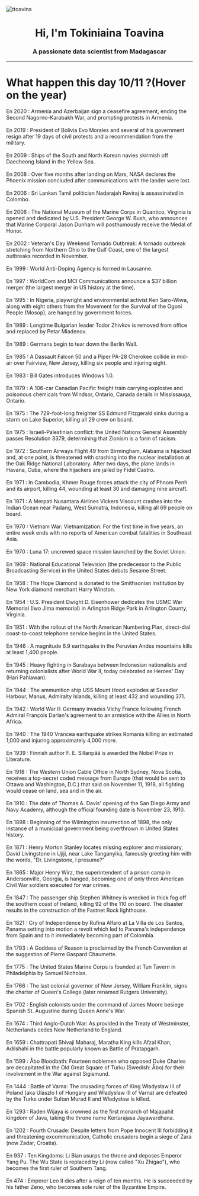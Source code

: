 
<p align="left"> <img src="https://komarev.com/ghpvc/?username=ttoavina&label=Profile%20views&color=0e75b6&style=flat" alt="ttoavina" /> </p>
<h1 align="center">Hi, I'm Tokiniaina Toavina</h1>
<h3 align="center">A passionate data scientist from Madagascar</h3>
    
<hr/>
<h1> What happen this day 10/11 ?(Hover on the year)</h1>

En 2020 : Armenia and Azerbaijan sign a ceasefire agreement, ending the Second Nagorno-Karabakh War, and prompting protests in Armenia.
<br/><br/>
En 2019 : President of Bolivia Evo Morales and several of his government resign after 19 days of civil protests and a recommendation from the military.
<br/><br/>
En 2009 : Ships of the South and North Korean navies skirmish off Daecheong Island in the Yellow Sea.
<br/><br/>
En 2008 : Over five months after landing on Mars, NASA declares the Phoenix mission concluded after communications with the lander were lost.
<br/><br/>
En 2006 : Sri Lankan Tamil politician Nadarajah Raviraj is assassinated in Colombo.
<br/><br/>
En 2006 : The National Museum of the Marine Corps in Quantico, Virginia is opened and dedicated by U.S. President George W. Bush, who announces that Marine Corporal Jason Dunham will posthumously receive the Medal of Honor.
<br/><br/>
En 2002 : Veteran's Day Weekend Tornado Outbreak: A tornado outbreak stretching from Northern Ohio to the Gulf Coast, one of the largest outbreaks recorded in November.
<br/><br/>
En 1999 : World Anti-Doping Agency is formed in Lausanne.
<br/><br/>
En 1997 : WorldCom and MCI Communications announce a $37 billion merger (the largest merger in US history at the time).
<br/><br/>
En 1995 : In Nigeria, playwright and environmental activist Ken Saro-Wiwa, along with eight others from the Movement for the Survival of the Ogoni People (Mosop), are hanged by government forces.
<br/><br/>
En 1989 : Longtime Bulgarian leader Todor Zhivkov is removed from office and replaced by Petar Mladenov.
<br/><br/>
En 1989 : Germans begin to tear down the Berlin Wall.
<br/><br/>
En 1985 : A Dassault Falcon 50 and a Piper PA-28 Cherokee collide in mid-air over Fairview, New Jersey, killing six people and injuring eight.
<br/><br/>
En 1983 : Bill Gates introduces Windows 1.0.
<br/><br/>
En 1979 : A 106-car Canadian Pacific freight train carrying explosive and poisonous chemicals from Windsor, Ontario, Canada derails in Mississauga, Ontario.
<br/><br/>
En 1975 : The 729-foot-long freighter SS Edmund Fitzgerald sinks during a storm on Lake Superior, killing all 29 crew on board.
<br/><br/>
En 1975 : Israeli-Palestinian conflict: the United Nations General Assembly passes Resolution 3379, determining that Zionism is a form of racism.
<br/><br/>
En 1972 : Southern Airways Flight 49 from Birmingham, Alabama is hijacked and, at one point, is threatened with crashing into the nuclear installation at the Oak Ridge National Laboratory. After two days, the plane lands in Havana, Cuba, where the hijackers are jailed by Fidel Castro.
<br/><br/>
En 1971 : In Cambodia, Khmer Rouge forces attack the city of Phnom Penh and its airport, killing 44, wounding at least 30 and damaging nine aircraft.
<br/><br/>
En 1971 : A Merpati Nusantara Airlines Vickers Viscount crashes into the Indian Ocean near Padang, West Sumatra, Indonesia, killing all 69 people on board.
<br/><br/>
En 1970 : Vietnam War: Vietnamization: For the first time in five years, an entire week ends with no reports of American combat fatalities in Southeast Asia.
<br/><br/>
En 1970 : Luna 17: uncrewed space mission launched by the Soviet Union.
<br/><br/>
En 1969 : National Educational Television (the predecessor to the Public Broadcasting Service) in the United States debuts Sesame Street.
<br/><br/>
En 1958 : The Hope Diamond is donated to the Smithsonian Institution by New York diamond merchant Harry Winston.
<br/><br/>
En 1954 : U.S. President Dwight D. Eisenhower dedicates the USMC War Memorial (Iwo Jima memorial) in Arlington Ridge Park in Arlington County, Virginia.
<br/><br/>
En 1951 : With the rollout of the North American Numbering Plan, direct-dial coast-to-coast telephone service begins in the United States.
<br/><br/>
En 1946 : A magnitude 6.9 earthquake in the Peruvian Andes mountains kills at least 1,400 people.
<br/><br/>
En 1945 : Heavy fighting in Surabaya between Indonesian nationalists and returning colonialists after World War II, today celebrated as Heroes' Day (Hari Pahlawan).
<br/><br/>
En 1944 : The ammunition ship USS Mount Hood explodes at Seeadler Harbour, Manus, Admiralty Islands, killing at least 432 and wounding 371.
<br/><br/>
En 1942 : World War II: Germany invades Vichy France following French Admiral François Darlan's agreement to an armistice with the Allies in North Africa.
<br/><br/>
En 1940 : The 1940 Vrancea earthquake strikes Romania killing an estimated 1,000 and injuring approximately 4,000 more.
<br/><br/>
En 1939 : Finnish author F. E. Sillanpää is awarded the Nobel Prize in Literature.
<br/><br/>
En 1918 : The Western Union Cable Office in North Sydney, Nova Scotia, receives a top-secret coded message from Europe (that would be sent to Ottawa and Washington, D.C.) that said on November 11, 1918, all fighting would cease on land, sea and in the air.
<br/><br/>
En 1910 : The date of Thomas A. Davis' opening of the San Diego Army and Navy Academy, although the official founding date is November 23, 1910.
<br/><br/>
En 1898 : Beginning of the Wilmington insurrection of 1898, the only instance of a municipal government being overthrown in United States history.
<br/><br/>
En 1871 : Henry Morton Stanley locates missing explorer and missionary, David Livingstone in Ujiji, near Lake Tanganyika, famously greeting him with the words, "Dr. Livingstone, I presume?"
<br/><br/>
En 1865 : Major Henry Wirz, the superintendent of a prison camp in Andersonville, Georgia, is hanged, becoming one of only three American Civil War soldiers executed for war crimes.
<br/><br/>
En 1847 : The passenger ship Stephen Whitney is wrecked in thick fog off the southern coast of Ireland, killing 92 of the 110 on board. The disaster results in the construction of the Fastnet Rock lighthouse.
<br/><br/>
En 1821 : Cry of Independence by Rufina Alfaro at La Villa de Los Santos, Panama setting into motion a revolt which led to Panama's independence from Spain and to it immediately becoming part of Colombia.
<br/><br/>
En 1793 : A Goddess of Reason is proclaimed by the French Convention at the suggestion of Pierre Gaspard Chaumette.
<br/><br/>
En 1775 : The United States Marine Corps is founded at Tun Tavern in Philadelphia by Samuel Nicholas.
<br/><br/>
En 1766 : The last colonial governor of New Jersey, William Franklin, signs the charter of Queen's College (later renamed Rutgers University).
<br/><br/>
En 1702 : English colonists under the command of James Moore besiege Spanish St. Augustine during Queen Anne's War.
<br/><br/>
En 1674 : Third Anglo-Dutch War: As provided in the Treaty of Westminster, Netherlands cedes New Netherland to England.
<br/><br/>
En 1659 : Chattrapati Shivaji Maharaj, Maratha King kills Afzal Khan, Adilshahi in the battle popularly known as Battle of Pratapgarh.
<br/><br/>
En 1599 : Åbo Bloodbath: Fourteen noblemen who opposed Duke Charles are decapitated in the Old Great Square of Turku (Swedish: Åbo) for their involvement in the War against Sigismund.
<br/><br/>
En 1444 : Battle of Varna: The crusading forces of King Władysław III of Poland (aka Ulaszlo I of Hungary and Władysław III of Varna) are defeated by the Turks under Sultan Murad II and Władysław is killed.
<br/><br/>
En 1293 : Raden Wijaya is crowned as the first monarch of Majapahit kingdom of Java, taking the throne name Kertarajasa Jayawardhana.
<br/><br/>
En 1202 : Fourth Crusade: Despite letters from Pope Innocent III forbidding it and threatening excommunication, Catholic crusaders begin a siege of Zara (now Zadar, Croatia).
<br/><br/>
En 937 : Ten Kingdoms: Li Bian usurps the throne and deposes Emperor Yang Pu. The Wu State is replaced by Li (now called "Xu Zhigao"), who becomes the first ruler of Southern Tang.
<br/><br/>
En 474 : Emperor Leo II dies after a reign of ten months. He is succeeded by his father Zeno, who becomes sole ruler of the Byzantine Empire.
<br/><br/>
